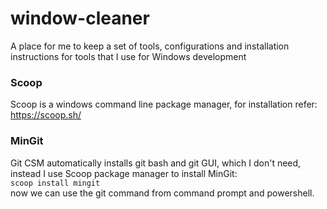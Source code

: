 # window-cleaner
A place for me to keep a set of tools, configurations and installation instructions for tools that I use for Windows development

### Scoop
Scoop is a windows command line package manager, for installation refer: https://scoop.sh/

### MinGit
Git CSM automatically installs git bash and git GUI, which I don't need, instead I use Scoop package manager to install MinGit:  
```scoop install mingit```  
now we can use the git command from command prompt and powershell.

